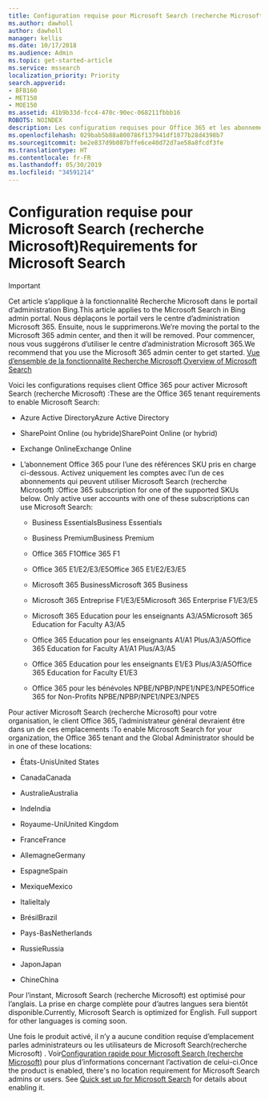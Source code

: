 ```yaml
---
title: Configuration requise pour Microsoft Search (recherche Microsoft)
ms.author: dawholl
author: dawholl
manager: kellis
ms.date: 10/17/2018
ms.audience: Admin
ms.topic: get-started-article
ms.service: mssearch
localization_priority: Priority
search.appverid:
- BFB160
- MET150
- MOE150
ms.assetid: 41b9b33d-fcc4-470c-90ec-068211fbbb16
ROBOTS: NOINDEX
description: Les configuration requises pour Office 365 et les abonnements sont nécessaires pour activer Microsoft Search (recherche Microsoft)
ms.openlocfilehash: 029bab5b88a800786f137941df1077b28d4398b7
ms.sourcegitcommit: be2e837d9b087bffe6ce40d72d7ae58a8fcdf3fe
ms.translationtype: HT
ms.contentlocale: fr-FR
ms.lasthandoff: 05/30/2019
ms.locfileid: "34591214"
---
```

# <a name="requirements-for-microsoft-search"></a><span data-ttu-id="ca496-103">Configuration requise pour Microsoft Search (recherche Microsoft)</span><span class="sxs-lookup"><span data-stu-id="ca496-103">Requirements for Microsoft Search</span></span>

> [!IMPORTANT]
> <span data-ttu-id="ca496-104">Cet article s’applique à la fonctionnalité Recherche Microsoft dans le portail d’administration Bing.</span><span class="sxs-lookup"><span data-stu-id="ca496-104">This article applies to the Microsoft Search in Bing admin portal.</span></span> <span data-ttu-id="ca496-105">Nous déplaçons le portail vers le centre d’administration Microsoft 365. Ensuite, nous le supprimerons.</span><span class="sxs-lookup"><span data-stu-id="ca496-105">We’re moving the portal to the Microsoft 365 admin center, and then it will be removed.</span></span> <span data-ttu-id="ca496-106">Pour commencer, nous vous suggérons d’utiliser le centre d’administration Microsoft 365.</span><span class="sxs-lookup"><span data-stu-id="ca496-106">We recommend that you use the Microsoft 365 admin center to get started.</span></span> <span data-ttu-id="ca496-107">[Vue d’ensemble de la fonctionnalité Recherche Microsoft](overview-microsoft-search.md).</span><span class="sxs-lookup"><span data-stu-id="ca496-107">[Overview of Microsoft Search](overview-microsoft-search.md)</span></span>

<span data-ttu-id="ca496-108">Voici les configurations requises client Office 365 pour activer Microsoft Search (recherche Microsoft) :</span><span class="sxs-lookup"><span data-stu-id="ca496-108">These are the Office 365 tenant requirements to enable Microsoft Search:</span></span> 
  
- <span data-ttu-id="ca496-109">Azure Active Directory</span><span class="sxs-lookup"><span data-stu-id="ca496-109">Azure Active Directory</span></span>
    
- <span data-ttu-id="ca496-110">SharePoint Online (ou hybride)</span><span class="sxs-lookup"><span data-stu-id="ca496-110">SharePoint Online (or hybrid)</span></span>
    
- <span data-ttu-id="ca496-111">Exchange Online</span><span class="sxs-lookup"><span data-stu-id="ca496-111">Exchange Online</span></span>
    
- <span data-ttu-id="ca496-p102">L’abonnement Office 365 pour l’une des références SKU pris en charge ci-dessous. Activez uniquement les comptes avec l’un de ces abonnements qui peuvent utiliser Microsoft Search (recherche Microsoft) :</span><span class="sxs-lookup"><span data-stu-id="ca496-p102">Office 365 subscription for one of the supported SKUs below. Only active user accounts with one of these subscriptions can use Microsoft Search:</span></span>
    
  - <span data-ttu-id="ca496-114">Business Essentials</span><span class="sxs-lookup"><span data-stu-id="ca496-114">Business Essentials</span></span>
    
  - <span data-ttu-id="ca496-115">Business Premium</span><span class="sxs-lookup"><span data-stu-id="ca496-115">Business Premium</span></span>
    
  - <span data-ttu-id="ca496-116">Office 365 F1</span><span class="sxs-lookup"><span data-stu-id="ca496-116">Office 365 F1</span></span>
    
  - <span data-ttu-id="ca496-117">Office 365 E1/E2/E3/E5</span><span class="sxs-lookup"><span data-stu-id="ca496-117">Office 365 E1/E2/E3/E5</span></span>
    
  - <span data-ttu-id="ca496-118">Microsoft 365 Business</span><span class="sxs-lookup"><span data-stu-id="ca496-118">Microsoft 365 Business</span></span>
    
  - <span data-ttu-id="ca496-119">Microsoft 365 Entreprise F1/E3/E5</span><span class="sxs-lookup"><span data-stu-id="ca496-119">Microsoft 365 Enterprise F1/E3/E5</span></span>
    
  - <span data-ttu-id="ca496-120">Microsoft 365 Education pour les enseignants A3/A5</span><span class="sxs-lookup"><span data-stu-id="ca496-120">Microsoft 365 Education for Faculty A3/A5</span></span>
    
  - <span data-ttu-id="ca496-121">Office 365 Education pour les enseignants A1/A1 Plus/A3/A5</span><span class="sxs-lookup"><span data-stu-id="ca496-121">Office 365 Education for Faculty A1/A1 Plus/A3/A5</span></span>
    
  - <span data-ttu-id="ca496-122">Office 365 Education pour les enseignants E1/E3 Plus/A3/A5</span><span class="sxs-lookup"><span data-stu-id="ca496-122">Office 365 Education for Faculty E1/E3</span></span>
    
  - <span data-ttu-id="ca496-123">Office 365 pour les bénévoles NPBE/NPBP/NPE1/NPE3/NPE5</span><span class="sxs-lookup"><span data-stu-id="ca496-123">Office 365 for Non-Profits NPBE/NPBP/NPE1/NPE3/NPE5</span></span>
    
<span data-ttu-id="ca496-124">Pour activer Microsoft Search (recherche Microsoft) pour votre organisation, le client Office 365, l’administrateur général devraient être dans un de ces emplacements :</span><span class="sxs-lookup"><span data-stu-id="ca496-124">To enable Microsoft Search for your organization, the Office 365 tenant and the Global Administrator should be in one of these locations:</span></span>
  
- <span data-ttu-id="ca496-125">États-Unis</span><span class="sxs-lookup"><span data-stu-id="ca496-125">United States</span></span>
    
- <span data-ttu-id="ca496-126">Canada</span><span class="sxs-lookup"><span data-stu-id="ca496-126">Canada</span></span>
    
- <span data-ttu-id="ca496-127">Australie</span><span class="sxs-lookup"><span data-stu-id="ca496-127">Australia</span></span>
    
- <span data-ttu-id="ca496-128">Inde</span><span class="sxs-lookup"><span data-stu-id="ca496-128">India</span></span>
    
- <span data-ttu-id="ca496-129">Royaume-Uni</span><span class="sxs-lookup"><span data-stu-id="ca496-129">United Kingdom</span></span>
    
- <span data-ttu-id="ca496-130">France</span><span class="sxs-lookup"><span data-stu-id="ca496-130">France</span></span>
    
- <span data-ttu-id="ca496-131">Allemagne</span><span class="sxs-lookup"><span data-stu-id="ca496-131">Germany</span></span>
  
- <span data-ttu-id="ca496-132">Espagne</span><span class="sxs-lookup"><span data-stu-id="ca496-132">Spain</span></span>
    
- <span data-ttu-id="ca496-133">Mexique</span><span class="sxs-lookup"><span data-stu-id="ca496-133">Mexico</span></span>
    
- <span data-ttu-id="ca496-134">Italie</span><span class="sxs-lookup"><span data-stu-id="ca496-134">Italy</span></span>
    
- <span data-ttu-id="ca496-135">Brésil</span><span class="sxs-lookup"><span data-stu-id="ca496-135">Brazil</span></span>
    
- <span data-ttu-id="ca496-136">Pays-Bas</span><span class="sxs-lookup"><span data-stu-id="ca496-136">Netherlands</span></span>
    
- <span data-ttu-id="ca496-137">Russie</span><span class="sxs-lookup"><span data-stu-id="ca496-137">Russia</span></span>
    
- <span data-ttu-id="ca496-138">Japon</span><span class="sxs-lookup"><span data-stu-id="ca496-138">Japan</span></span>

- <span data-ttu-id="ca496-139">Chine</span><span class="sxs-lookup"><span data-stu-id="ca496-139">China</span></span>
 
<span data-ttu-id="ca496-p103">Pour l’instant, Microsoft Search (recherche Microsoft) est optimisé pour l’anglais. La prise en charge complète pour d’autres langues sera bientôt disponible.</span><span class="sxs-lookup"><span data-stu-id="ca496-p103">Currently, Microsoft Search is optimized for English. Full support for other languages is coming soon.</span></span>

<span data-ttu-id="ca496-p104">Une fois le produit activé, il n’y a aucune condition requise d’emplacement parles administrateurs ou les utilisateurs de Microsoft Search(recherche Microsoft) . Voir[Configuration rapide pour Microsoft Search (recherche Microsoft)](quick-set-up.md) pour plus d’informations concernant l’activation de celui-ci.</span><span class="sxs-lookup"><span data-stu-id="ca496-p104">Once the product is enabled, there's no location requirement for Microsoft Search admins or users. See [Quick set up for Microsoft Search](quick-set-up.md) for details about enabling it.</span></span> 

  

